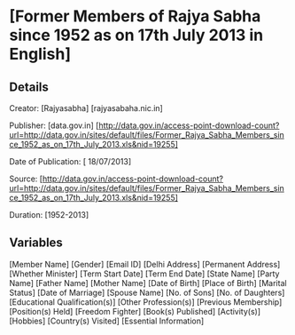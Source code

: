 [Former Members of Rajya Sabha since 1952 as on 17th July 2013 in English]
==========================================================================

Details
---------

Creator: [Rajyasabha] [rajyasabaha.nic.in]

Publisher: [data.gov.in] [http://data.gov.in/access-point-download-count?url=http://data.gov.in/sites/default/files/Former_Rajya_Sabha_Members_since_1952_as_on_17th_July_2013.xls&nid=19255]

Date of Publication: [ 18/07/2013]

Source: [http://data.gov.in/access-point-download-count?url=http://data.gov.in/sites/default/files/Former_Rajya_Sabha_Members_since_1952_as_on_17th_July_2013.xls&nid=19255]

Duration: [1952-2013]

Variables
------------

[Member Name]
[Gender]
[Email ID]
[Delhi Address]
[Permanent Address]
[Whether Minister]
[Term Start Date]
[Term End Date]	
[State Name]
[Party Name]
[Father Name]
[Mother Name]
[Date of Birth]
[Place of Birth]
[Marital Status]
[Date of Marriage]
[Spouse Name]
[No. of Sons]
[No. of Daughters]
[Educational Qualification(s)]
[Other Profession(s)]
[Previous Membership]
[Position(s) Held]
[Freedom Fighter]
[Book(s) Published]
[Activity(s)]
[Hobbies]
[Country(s) Visited]
[Essential Information]
